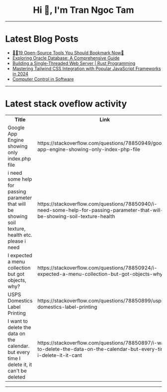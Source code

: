<h1 align="center">Hi 👋, I'm Tran Ngoc Tam</h1>

---

# Latest Blog Posts 
<!-- BLOG-POST-LIST:START -->
- [🧙‍♂️19 Open-Source Tools You Should Bookmark Now🔖](https://dev.to/dev_kiran/19-open-source-tools-you-should-bookmark-now-5hc4)
- [Exploring Oracle Database: A Comprehensive Guide](https://dev.to/mrudula_eranki_0efb110fd8/exploring-oracle-database-a-comprehensive-guide-58mh)
- [Building a Single-Threaded Web Server | Rust Programming](https://dev.to/labex/building-a-single-threaded-web-server-rust-programming-22g)
- [Mastering Tailwind CSS Integration with Popular JavaScript Frameworks in 2024](https://dev.to/vyan/mastering-tailwind-css-integration-with-popular-javascript-frameworks-in-2024-1kac)
- [Computer Control in Software](https://dev.to/clara1123/computer-control-in-software-9mc)
<!-- BLOG-POST-LIST:END -->

---

# Latest stack oveflow activity
<table>
  <tr><th>Title</th><th>Link</th></tr>
  <!-- STACKOVERFLOW:START --><tr><td>Google App Engine showing only index.php file</td><td>https://stackoverflow.com/questions/78850949/google-app-engine-showing-only-index-php-file</td></tr><tr><td>i need some help for passing parameter that will be showing soil texture, health etc. please i need</td><td>https://stackoverflow.com/questions/78850940/i-need-some-help-for-passing-parameter-that-will-be-showing-soil-texture-health</td></tr><tr><td>I expected a menu collection but got objects, why?</td><td>https://stackoverflow.com/questions/78850924/i-expected-a-menu-collection-but-got-objects-why</td></tr><tr><td>USPS Domestics Label Printing</td><td>https://stackoverflow.com/questions/78850899/usps-domestics-label-printing</td></tr><tr><td>I want to delete the data on the calendar. but every time I delete it, it can&#39;t be deleted</td><td>https://stackoverflow.com/questions/78850897/i-want-to-delete-the-data-on-the-calendar-but-every-time-i-delete-it-it-cant</td></tr><!-- STACKOVERFLOW:END -->
</table>

---


